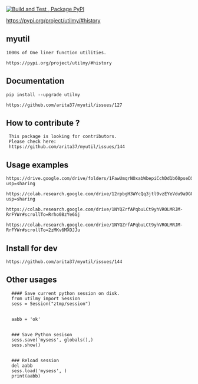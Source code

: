 
[![Build and Test , Package PyPI](https://github.com/arita37/myutil/actions/workflows/build%20and%20release.yml/badge.svg)](https://github.com/arita37/myutil/actions/workflows/build%20and%20release.yml)

[     https://pypi.org/project/utilmy/#history ](https://pypi.org/project/utilmy/#history)


## myutil
    1000s of One liner function utilities.
    
    https://pypi.org/project/utilmy/#history



## Documentation

    pip install --upgrade utilmy

    https://github.com/arita37/myutil/issues/127
   


## How to contribute ?

     This package is looking for contributors. 
     Please check here:
     https://github.com/arita37/myutil/issues/144
   
    


## Usage examples
 
    https://drive.google.com/drive/folders/1FawUmqrNOxabWbepiCchDd1b60pseDXm?usp=sharing 
 
    https://colab.research.google.com/drive/12rpbgH3WYcQq3jtl9vzEYeVdu9a9GOM_?usp=sharing
 
    https://colab.research.google.com/drive/1NYQZrfAPqbuLCt9yhVROLMRJM-RrFYWr#scrollTo=Rrho08zYe6Gj

    https://colab.research.google.com/drive/1NYQZrfAPqbuLCt9yhVROLMRJM-RrFYWr#scrollTo=2zMKv6MXOJJu






## Install for dev
    https://github.com/arita37/myutil/issues/144 




## Other usages

 ```
   #### Save current python session on disk.
   from utilmy import Session
   sess = Session("ztmp/session")
   
   
   aabb = 'ok'
   
      
   ### Save Python sesison
   sess.save('mysess', globals(),)
   sess.show()
   
   
   ### Reload session
   del aabb
   sess.load('mysess', )
   print(aabb)
   
   
   
 ```
 
 



